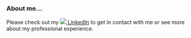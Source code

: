 ### About me...



Please check out my [![](https://i.stack.imgur.com/gVE0j.png) LinkedIn](https://www.linkedin.com/in/jacob-hald-b939933)  to get in contact with me or see more about my professional experience.


